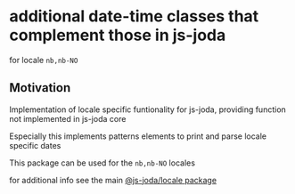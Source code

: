 # additional date-time classes that complement those in js-joda 

for locale `nb,nb-NO` 

## Motivation

Implementation of locale specific funtionality for js-joda, providing function not implemented in js-joda core

Especially this implements patterns elements to print and parse locale specific dates

This package can be used for the `nb,nb-NO` locales

for additional info see the main [@js-joda/locale package](https://www.npmjs.com/package/@js-joda/locale)
